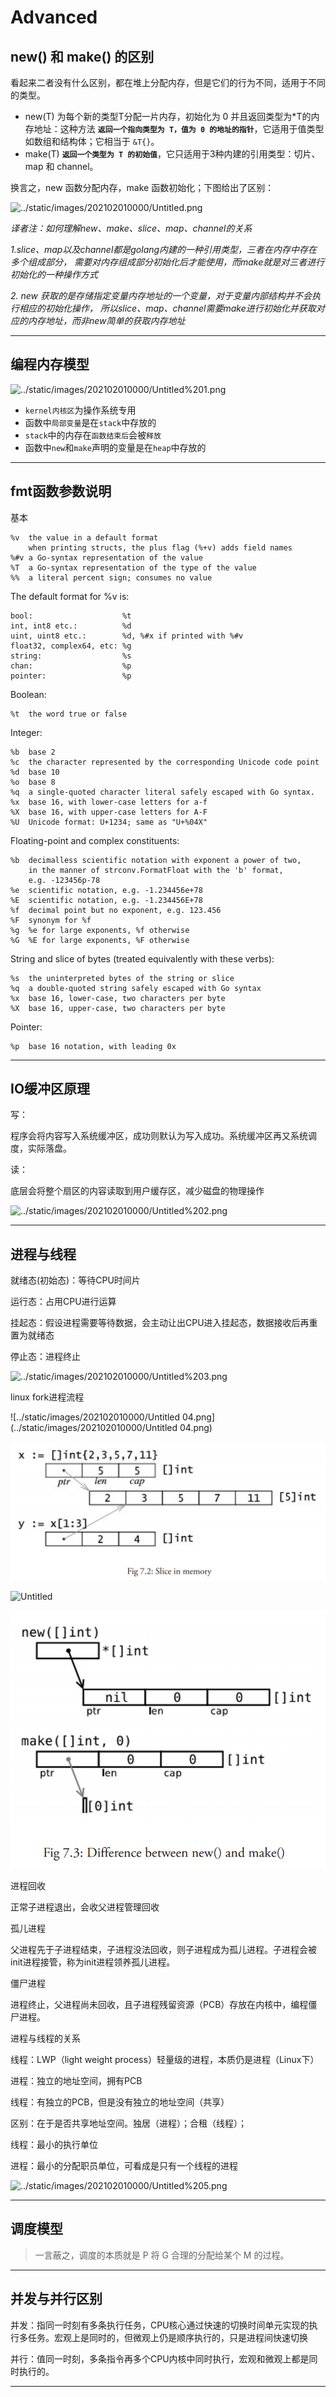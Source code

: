 # Advanced

## new() 和 make() 的区别

看起来二者没有什么区别，都在堆上分配内存，但是它们的行为不同，适用于不同的类型。

- new(T) 为每个新的类型T分配一片内存，初始化为 0 并且返回类型为*T的内存地址：这种方法 **`返回一个指向类型为 T，值为 0 的地址的指针`**，它适用于值类型如数组和结构体；它相当于 `&T{}`。
- make(T) **`返回一个类型为 T 的初始值`**，它只适用于3种内建的引用类型：切片、map 和 channel。

换言之，new 函数分配内存，make 函数初始化；下图给出了区别：

![../static/images/202102010000/Untitled.png](../static/images/202102010000/Untitled.png)

*译者注：如何理解new、make、slice、map、channel的关系*

*1.slice、map以及channel都是golang内建的一种引用类型，三者在内存中存在多个组成部分， 需要对内存组成部分初始化后才能使用，而make就是对三者进行初始化的一种操作方式*

*2. new 获取的是存储指定变量内存地址的一个变量，对于变量内部结构并不会执行相应的初始化操作， 所以slice、map、channel需要make进行初始化并获取对应的内存地址，而非new简单的获取内存地址*

---



## 编程内存模型

![../static/images/202102010000/Untitled%201.png](../static/images/202102010000/Untitled%201.png)

- `kernel内核区`为操作系统专用
- 函数中`局部变量`是在`stack`中存放的
- `stack`中的内存在`函数结束后`会被`释放`
- 函数中`new`和`make`声明的变量是在`heap`中存放的

---



## fmt函数参数说明

基本

```
%v	the value in a default format
	when printing structs, the plus flag (%+v) adds field names
%#v	a Go-syntax representation of the value
%T	a Go-syntax representation of the type of the value
%%	a literal percent sign; consumes no value
```

The default format for %v is:

```
bool:                    %t
int, int8 etc.:          %d
uint, uint8 etc.:        %d, %#x if printed with %#v
float32, complex64, etc: %g
string:                  %s
chan:                    %p
pointer:                 %p
```

Boolean:

```
%t	the word true or false
```

Integer:

```
%b	base 2
%c	the character represented by the corresponding Unicode code point
%d	base 10
%o	base 8
%q	a single-quoted character literal safely escaped with Go syntax.
%x	base 16, with lower-case letters for a-f
%X	base 16, with upper-case letters for A-F
%U	Unicode format: U+1234; same as "U+%04X"
```

Floating-point and complex constituents:

```
%b	decimalless scientific notation with exponent a power of two,
	in the manner of strconv.FormatFloat with the 'b' format,
	e.g. -123456p-78
%e	scientific notation, e.g. -1.234456e+78
%E	scientific notation, e.g. -1.234456E+78
%f	decimal point but no exponent, e.g. 123.456
%F	synonym for %f
%g	%e for large exponents, %f otherwise
%G	%E for large exponents, %F otherwise
```

String and slice of bytes (treated equivalently with these verbs):

```
%s	the uninterpreted bytes of the string or slice
%q	a double-quoted string safely escaped with Go syntax
%x	base 16, lower-case, two characters per byte
%X	base 16, upper-case, two characters per byte
```

Pointer:

```
%p	base 16 notation, with leading 0x
```

---



## IO缓冲区原理

写：

程序会将内容写入系统缓冲区，成功则默认为写入成功。系统缓冲区再又系统调度，实际落盘。

读：

底层会将整个扇区的内容读取到用户缓存区，减少磁盘的物理操作

![../static/images/202102010000/Untitled%202.png](../static/images/202102010000/Untitled%202.png)

---



## 进程与线程

就绪态(初始态)：等待CPU时间片

运行态：占用CPU进行运算

挂起态：假设进程需要等待数据，会主动让出CPU进入挂起态，数据接收后再重置为就绪态

停止态：进程终止

![../static/images/202102010000/Untitled%203.png](../static/images/202102010000/Untitled%203.png)

linux fork进程流程

![../static/images/202102010000/Untitled 04.png](../static/images/202102010000/Untitled 04.png)

![Untitled](../../static/images/202109021012/Untitled.png)

![Untitled](../static/images/202102010000/Untitled.png)

![Untitled](../static/images/202102010000/Untitled-16497535554383.png)

进程回收

正常子进程退出，会收父进程管理回收

孤儿进程

父进程先于子进程结束，子进程没法回收，则子进程成为孤儿进程。子进程会被init进程接管，称为init进程领养孤儿进程。

僵尸进程

进程终止，父进程尚未回收，且子进程残留资源（PCB）存放在内核中，编程僵尸进程。

进程与线程的关系

线程：LWP（light weight process）轻量级的进程，本质仍是进程（Linux下）

进程：独立的地址空间，拥有PCB

线程：有独立的PCB，但是没有独立的地址空间（共享）

区别：在于是否共享地址空间。独居（进程）；合租（线程）；

线程：最小的执行单位

进程：最小的分配职员单位，可看成是只有一个线程的进程

![../static/images/202102010000/Untitled%205.png](../static/images/202102010000/Untitled%205.png)

---



## 调度模型

> 一言蔽之，调度的本质就是 P 将 G 合理的分配给某个 M 的过程。

---



## 并发与并行区别

并发：指同一时刻有多条执行任务，CPU核心通过快速的切换时间单元实现的执行多任务。宏观上是同时的，但微观上仍是顺序执行的，只是进程间快速切换

并行：值同一时刻，多条指令再多个CPU内核中同时执行，宏观和微观上都是同时执行的。

---

